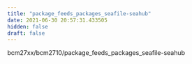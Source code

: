 ```yaml
---
title: "package_feeds_packages_seafile-seahub"
date: 2021-06-30 20:57:31.433505
hidden: false
draft: false
---
```


bcm27xx/bcm2710/package_feeds_packages_seafile-seahub

